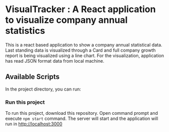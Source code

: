 # VisualTracker : A React application to visualize company annual statistics
This is a react based application to show a company annual statistical data. Last standing data is visualized through a Card and full company growth report is being visualized using a line chart. For the visualization, application has read JSON format data from local machine.

## Available Scripts

In the project directory, you can run:

### Run this project
To run this project, download this repository. Open command prompt and execute `npm start` command. The server will start and the application will run in [http://localhost:3000](http://localhost:3000)


